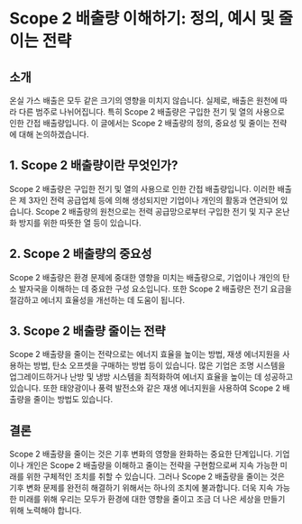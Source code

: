 # Scope 2 배출량 이해하기: 정의, 예시 및 줄이는 전략

## 소개

온실 가스 배출은 모두 같은 크기의 영향을 미치지 않습니다. 실제로, 배출은 원천에 따라 다른 범주로 나뉘어집니다. 특히 Scope 2 배출량은 구입한 전기 및 열의 사용으로 인한 간접 배출량입니다. 이 글에서는 Scope 2 배출량의 정의, 중요성 및 줄이는 전략에 대해 논의하겠습니다.

## 1. Scope 2 배출량이란 무엇인가?

Scope 2 배출량은 구입한 전기 및 열의 사용으로 인한 간접 배출량입니다. 이러한 배출은 제 3자인 전력 공급업체 등에 의해 생성되지만 기업이나 개인의 활동과 연관되어 있습니다. Scope 2 배출량의 원천으로는 전력 공급망으로부터 구입한 전기 및 지구 온난화 방지를 위한 따뜻한 열 등이 있습니다.

## 2. Scope 2 배출량의 중요성

Scope 2 배출량은 환경 문제에 중대한 영향을 미치는 배출량으로, 기업이나 개인의 탄소 발자국을 이해하는 데 중요한 구성 요소입니다. 또한 Scope 2 배출량은 전기 요금을 절감하고 에너지 효율성을 개선하는 데 도움이 됩니다.

## 3. Scope 2 배출량 줄이는 전략

Scope 2 배출량을 줄이는 전략으로는 에너지 효율을 높이는 방법, 재생 에너지원을 사용하는 방법, 탄소 오프셋을 구매하는 방법 등이 있습니다. 많은 기업은 조명 시스템을 업그레이드하거나 난방 및 냉방 시스템을 최적화하여 에너지 효율을 높이는 데 성공하고 있습니다. 또한 태양광이나 풍력 발전소와 같은 재생 에너지원을 사용하여 Scope 2 배출량을 줄이는 방법도 있습니다.

## 결론

Scope 2 배출량을 줄이는 것은 기후 변화의 영향을 완화하는 중요한 단계입니다. 기업이나 개인은 Scope 2 배출량을 이해하고 줄이는 전략을 구현함으로써 지속 가능한 미래를 위한 구체적인 조치를 취할 수 있습니다. 그러나 Scope 2 배출량을 줄이는 것은 기후 변화 문제를 완전히 해결하기 위해서는 하나의 조치에 불과합니다. 더욱 지속 가능한 미래를 위해 우리는 모두가 환경에 대한 영향을 줄이고 조금 더 나은 세상을 만들기 위해 노력해야 합니다.
